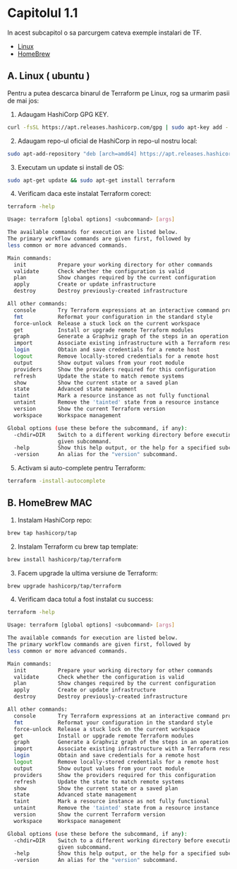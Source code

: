 # Capitolul 1.1

In acest subcapitol o sa parcurgem cateva exemple instalari de TF.

- [Linux](#a-linux--ubuntu-)
- [HomeBrew](#b-homebrew-mac)

## A. Linux ( ubuntu )

Pentru a putea descarca binarul de Terraform pe Linux, rog sa urmarim pasii de mai jos:

1.  Adaugam HashiCorp GPG KEY.

```bash
curl -fsSL https://apt.releases.hashicorp.com/gpg | sudo apt-key add -
```

2. Adaugam repo-ul oficial de HashiCorp in repo-ul nostru local:

```bash
sudo apt-add-repository "deb [arch=amd64] https://apt.releases.hashicorp.com $(lsb_release -cs) main"
```

3. Executam un update si install de OS:

```bash
sudo apt-get update && sudo apt-get install terraform
```

4. Verificam daca este instalat Terraform corect:

```bash
terraform -help

Usage: terraform [global options] <subcommand> [args]

The available commands for execution are listed below.
The primary workflow commands are given first, followed by
less common or more advanced commands.

Main commands:
  init          Prepare your working directory for other commands
  validate      Check whether the configuration is valid
  plan          Show changes required by the current configuration
  apply         Create or update infrastructure
  destroy       Destroy previously-created infrastructure

All other commands:
  console       Try Terraform expressions at an interactive command prompt
  fmt           Reformat your configuration in the standard style
  force-unlock  Release a stuck lock on the current workspace
  get           Install or upgrade remote Terraform modules
  graph         Generate a Graphviz graph of the steps in an operation
  import        Associate existing infrastructure with a Terraform resource
  login         Obtain and save credentials for a remote host
  logout        Remove locally-stored credentials for a remote host
  output        Show output values from your root module
  providers     Show the providers required for this configuration
  refresh       Update the state to match remote systems
  show          Show the current state or a saved plan
  state         Advanced state management
  taint         Mark a resource instance as not fully functional
  untaint       Remove the 'tainted' state from a resource instance
  version       Show the current Terraform version
  workspace     Workspace management

Global options (use these before the subcommand, if any):
  -chdir=DIR    Switch to a different working directory before executing the
                given subcommand.
  -help         Show this help output, or the help for a specified subcommand.
  -version      An alias for the "version" subcommand.
```

5. Activam si auto-complete pentru Terraform:

```bash
terraform -install-autocomplete
```

## B. HomeBrew MAC

1. Instalam HashiCorp repo:

```bash
brew tap hashicorp/tap
```

2. Instalam Terraform cu brew tap template:

```bash
brew install hashicorp/tap/terraform
```

3. Facem upgrade la ultima versiune de Terraform:

```bash
brew upgrade hashicorp/tap/terraform
```

4. Verificam daca totul a fost instalat cu success:

```bash
terraform -help

Usage: terraform [global options] <subcommand> [args]

The available commands for execution are listed below.
The primary workflow commands are given first, followed by
less common or more advanced commands.

Main commands:
  init          Prepare your working directory for other commands
  validate      Check whether the configuration is valid
  plan          Show changes required by the current configuration
  apply         Create or update infrastructure
  destroy       Destroy previously-created infrastructure

All other commands:
  console       Try Terraform expressions at an interactive command prompt
  fmt           Reformat your configuration in the standard style
  force-unlock  Release a stuck lock on the current workspace
  get           Install or upgrade remote Terraform modules
  graph         Generate a Graphviz graph of the steps in an operation
  import        Associate existing infrastructure with a Terraform resource
  login         Obtain and save credentials for a remote host
  logout        Remove locally-stored credentials for a remote host
  output        Show output values from your root module
  providers     Show the providers required for this configuration
  refresh       Update the state to match remote systems
  show          Show the current state or a saved plan
  state         Advanced state management
  taint         Mark a resource instance as not fully functional
  untaint       Remove the 'tainted' state from a resource instance
  version       Show the current Terraform version
  workspace     Workspace management

Global options (use these before the subcommand, if any):
  -chdir=DIR    Switch to a different working directory before executing the
                given subcommand.
  -help         Show this help output, or the help for a specified subcommand.
  -version      An alias for the "version" subcommand.
```




